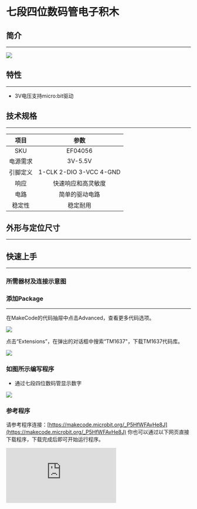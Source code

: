 # 七段四位数码管电子积木

## 简介
---




![](https://wiki-media-ef.oss-cn-hongkong.aliyuncs.com/docs/microbit/sensor/octopus-sensors/sensor/images/04056_1.jpg)




## 特性
---

- 3V电压支持micro:bit驱动

## 技术规格
---

项目 | 参数
:-: | :-:
SKU|EF04056
电源需求|3V-5.5V
引脚定义|1-CLK 2-DIO 3-VCC 4-GND
响应|快速响应和高灵敏度
电路|简单的驱动电路
稳定性|稳定耐用

## 外形与定位尺寸
---



## 快速上手
---

### 所需器材及连接示意图






### 添加Package
---
在MakeCode的代码抽屉中点击Advanced，查看更多代码选项。


![](https://wiki-media-ef.oss-cn-hongkong.aliyuncs.com/docs/microbit/sensor/octopus-sensors/sensor/images/smtcNoB.png)


点击“Extensions”，在弹出的对话框中搜索“TM1637"，下载TM1637代码库。



![](https://wiki-media-ef.oss-cn-hongkong.aliyuncs.com/docs/microbit/sensor/octopus-sensors/sensor/images/04056_3.png)



### 如图所示编写程序
- 通过七段四位数码管显示数字





![](https://wiki-media-ef.oss-cn-hongkong.aliyuncs.com/docs/microbit/sensor/octopus-sensors/sensor/images/04056_5.png)





### 参考程序
请参考程序连接：[https://makecode.microbit.org/_P5HfWFAvHe8J](https://makecode.microbit.org/_P5HfWFAvHe8J)
你也可以通过以下网页直接下载程序，下载完成后即可开始运行程序。

<div
    style={{
        position: 'relative',
        paddingBottom: '60%',
        overflow: 'hidden',
    }}
>
    <iframe
        src="https://makecode.microbit.org/_P5HfWFAvHe8J"
        frameborder="0"
        sandbox="allow-popups allow-forms allow-scripts allow-same-origin"
        style={{
            position: 'absolute',
            width: '100%',
            height: '100%',
        }}
    />
</div>
---

### 结果
- 通过七段四位数码管显示设定数字

## Python 编程

### 步骤 1
下载压缩包并解压[Octopus_MicroPython-master](https://github.com/lionyhw/Octopus_MicroPython/archive/master.zip)
打开[Python editor](https://python.microbit.org/v/2.0)

![](https://wiki-media-ef.oss-cn-hongkong.aliyuncs.com/docs/microbit/sensor/octopus-sensors/sensor/images/05001_07.png)

为了给七段四位数码管编程，我们需要添加nixietube.py。点击Load/Save，然后点击Show Files（1）下拉菜单，再点击Add file在本地找到下载并解压完成的Octopus_MicroPython-master文件夹，从中选择nixietube.py添加进来。

![](https://wiki-media-ef.oss-cn-hongkong.aliyuncs.com/docs/microbit/sensor/octopus-sensors/sensor/images/05001_08.png)
![](https://wiki-media-ef.oss-cn-hongkong.aliyuncs.com/docs/microbit/sensor/octopus-sensors/sensor/images/05001_09.png)
![](https://wiki-media-ef.oss-cn-hongkong.aliyuncs.com/docs/microbit/sensor/octopus-sensors/sensor/images/04056_10.png)

### 步骤 2
### 参考程序
```
from microbit import *
from nixietube import *

tm = NIXIETUBE(pin1, pin2)

n = 0
while 1:
    tm.set_show_num(n)
    n += 1
```


### 结果
- 在七段四位数码管显示计数。





## 相关案例
---

## 技术文档
---
